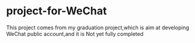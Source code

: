 # project-for-WeChat
This project comes from my graduation project,which is aim at developing WeChat public account,and it is Not yet fully completed

